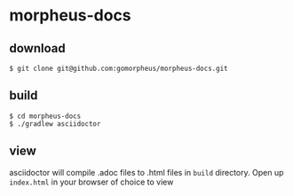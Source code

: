 # morpheus-docs

## download
```
$ git clone git@github.com:gomorpheus/morpheus-docs.git
```

## build
```
$ cd morpheus-docs
$ ./gradlew asciidoctor
```

## view
asciidoctor will compile .adoc files to .html files in `build` directory.  Open up `index.html` in your browser of choice to view
